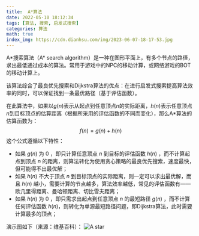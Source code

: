```yaml
---
title:  A*算法
date: 2022-05-10 18:12:34
tags: [算法, 搜索, 启发式搜索]
categories: 算法
math: true
index_img: https://cdn.dianhsu.com/img/2023-06-07-18-17-53.jpg
---
```



A\*搜索算法（A\* search algorithm）是一种在图形平面上，有多个节点的路径，求出最低通过成本的算法。常用于游戏中的NPC的移动计算，或网络游戏的BOT的移动计算上。

该算法综合了最良优先搜索和Dijkstra算法的优点：在进行启发式搜索提高算法效率的同时，可以保证找到一条最优路径（基于评估函数）。

在此算法中，如果以$g(n)$表示从起点到任意顶点$n$的实际距离，$h(n)$表示任意顶点$n$到目标顶点的估算距离（根据所采用的评估函数的不同而变化），那么A\*算法的估算函数为：
$$f(n)=g(n)+h(n)$$
这个公式遵循以下特性：
- 如果 $g(n)$ 为 $0$ ，即只计算任意顶点 $n$ 到目标的评估函数 $h(n)$ ，而不计算起点到顶点 $n$ 的距离，则算法转化为使用贪心策略的最良优先搜索，速度最快，但可能得不出最优解；
- 如果 $h(n)$ 不大于顶点 $n$ 到目标顶点的实际距离，则一定可以求出最优解，而且 $h(n)$ 越小，需要计算的节点越多，算法效率越低，常见的评估函数有——欧几里得距离、曼哈顿距离、切比雪夫距离；
- 如果 $h(n)$ 为 $0$ ，即只需求出起点到任意顶点 $n$ 的最短路径 $g(n)$ ，而不计算任何评估函数 $h(n)$，则转化为单源最短路径问题，即Dijkstra算法，此时需要计算最多的顶点；

演示图如下（来源：维基百科）：
![A star](https://cdn.dianhsu.com/img/20210618141517.gif)
